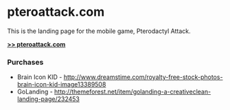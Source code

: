 # pteroattack.com

This is the landing page for the mobile game, Pterodactyl Attack.

__[>> pteroattack.com](http://pteroattack.com)__

### Purchases

- Brain Icon KID - <http://www.dreamstime.com/royalty-free-stock-photos-brain-icon-kid-image13389508>
- GoLanding - <http://themeforest.net/item/golanding-a-creativeclean-landing-page/232453>

